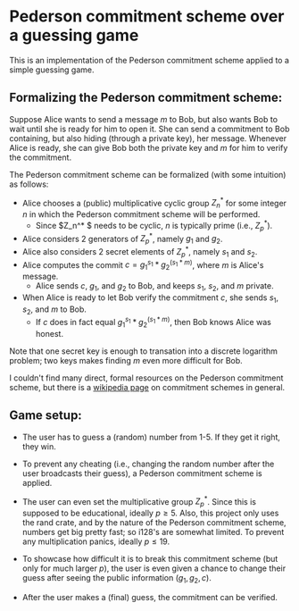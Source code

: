 # Pederson commitment scheme over a guessing game
This is an implementation of the Pederson commitment scheme applied to a simple guessing game.

## Formalizing the Pederson commitment scheme:
Suppose Alice wants to send a message $m$ to Bob, but also wants Bob to wait until she is ready for him to open it. She can send a commitment to Bob containing, but also hiding (through a private key), her message. Whenever Alice is ready, she can give Bob both the private key and $m$ for him to verify the commitment.

The Pederson commitment scheme can be formalized (with some intuition) as follows:
* Alice chooses a (public) multiplicative cyclic group $Z_n^*$ for some integer $n$ in which the Pederson commitment scheme will be performed.
    * Since  $Z_n^* $ needs to be cyclic, $n$ is typically prime (i.e., $Z_p^*$).
* Alice considers 2 generators of $Z_p^*$, namely $g_1$ and $g_2$.
* Alice also considers 2 secret elements of $Z_p^*$, namely $s_1$ and $s_2$.
* Alice computes the commit $c = g_1^{s_1} * g_2^{(s_1*m)}$, where $m$ is Alice's message. 
    * Alice sends $c$, $g_1$, and $g_2$ to Bob, and keeps $s_1$, $s_2$, and $m$ private.
* When Alice is ready to let Bob verify the commitment $c$, she sends $s_1$, $s_2$, and $m$ to Bob. 
    * If $c$ does in fact equal $g_1^{s_1} * g_2^{(s_1*m)}$, then Bob knows Alice was honest.

Note that one secret key is enough to transation into a discrete logarithm problem; two keys makes finding $m$ even more difficult for Bob.

I couldn't find many direct, formal resources on the Pederson commitment scheme, but there is a [wikipedia page](https://en.wikipedia.org/wiki/Commitment_scheme) on commitment schemes in general.

## Game setup:
* The user has to guess a (random) number from 1-5. If they get it right, they win.

* To prevent any cheating (i.e., changing the random number after the user broadcasts their guess), a Pederson commitment scheme is applied.

* The user can even set the multiplicative group $Z_p^*$. Since this is supposed to be educational, ideally $p\geq5$. Also, this project only uses the rand crate, and by the nature of the Pederson commitment scheme, numbers get big pretty fast; so i128's are somewhat limited. To prevent any multiplication panics, ideally $p\leq19$.

* To showcase how difficult it is to break this commitment scheme (but only for much larger $p$), the user is even given a chance to change their guess after seeing the public information ($g_1, g_2, c$).

* After the user makes a (final) guess, the commitment can be verified.
